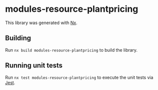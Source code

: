 # modules-resource-plantpricing

This library was generated with [Nx](https://nx.dev).

## Building

Run `nx build modules-resource-plantpricing` to build the library.

## Running unit tests

Run `nx test modules-resource-plantpricing` to execute the unit tests via [Jest](https://jestjs.io).
